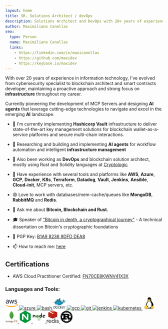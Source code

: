 ```yaml
---
layout: home
title: SR. Solutions Architect / devOps
description: Solutions Architect and DevOps with 20+ years of experience specializing in blockchain architecture, smart contracts, and AI agents.
author: Maximiliano Canellas
seo:
  type: Person
  name: Maximiliano Canellas
  links:
    - https://linkedin.com/in/maxicanellas
    - https://github.com/maxidev
    - https://keybase.io/maxidev
---
```


With over 20 years of experience in information technology, I've evolved from cybersecurity specialist to blockchain architect and smart contracts developer, maintaining a proactive approach and strong focus on **infrastructure** throughout my career. 

Currently pioneering the development of MCP Servers and designing **AI agents** that leverage cutting-edge technologies to navigate and excel in the emerging **AI** landscape.

- 🔐 I'm currently implementing **Hashicorp Vault** infrastructure to deliver state-of-the-art key management solutions for blockchain wallet-as-a-service platforms and secure multi-chain interactions.

- 🤖 Researching and building and implementing **AI agents** for workflow automation and intelligent **infrastructure management**

- 🔭 Also been working as **DevOps** and blockchain solution architect, mostly using Rust and Solidity languages at [Cryptologic](https://cryptologic.io)

- 🔭 Have experience with several tools and platforms like **AWS**, **Azure**, **GCP**, **Docker**, **K8s**, **Terraform**, **Datadog**, **Vault**, **Jenkins**, **Ansible**, **Cloud-init**, MCP servers, etc.

- 😄 Love to work with databases/mem-cache/queues like **MongoDB**, **RabbitMQ** and **Redis**.

- 💬 Ask me about **Bitcoin, Blockchain and Rust.**

- 🎓 Speaker of ["Bitcoin in depth, a cryptographical journey"](https://www.youtube.com/watch?v=P_qWl7_p96g) - A technical dissertation on Bitcoin's cryptographic foundations

- 🔑 PGP Key:  [B1A9 8236 9DFD DEA8](https://keybase.io/maxidev/pgp_keys.asc)

- 📫 How to reach me: [here](https://linkedin.com/in/maxicanellas)

## Certifications

- AWS Cloud Practitioner Certified: [FN70CE8KWNV41X3X](documents/AWS_CP_CERT.pdf)  

<h3 align="left">Languages and Tools:</h3>
<p align="left"> <a href="https://aws.amazon.com" target="_blank" rel="noreferrer"> <img src="https://raw.githubusercontent.com/devicons/devicon/master/icons/amazonwebservices/amazonwebservices-original-wordmark.svg" alt="aws" width="40" height="40"/> </a> <a href="https://azure.microsoft.com/en-in/" target="_blank" rel="noreferrer"> <img src="https://www.vectorlogo.zone/logos/microsoft_azure/microsoft_azure-icon.svg" alt="azure" width="40" height="40"/> </a> <a href="https://www.gnu.org/software/bash/" target="_blank" rel="noreferrer"> <img src="https://www.vectorlogo.zone/logos/gnu_bash/gnu_bash-icon.svg" alt="bash" width="40" height="40"/> </a> <a href="https://www.docker.com/" target="_blank" rel="noreferrer"> <img src="https://raw.githubusercontent.com/devicons/devicon/master/icons/docker/docker-original-wordmark.svg" alt="docker" width="40" height="40"/> </a> <a href="https://cloud.google.com" target="_blank" rel="noreferrer"> <img src="https://www.vectorlogo.zone/logos/google_cloud/google_cloud-icon.svg" alt="gcp" width="40" height="40"/> </a> <a href="https://git-scm.com/" target="_blank" rel="noreferrer"> <img src="https://www.vectorlogo.zone/logos/git-scm/git-scm-icon.svg" alt="git" width="40" height="40"/> </a> <a href="https://www.jenkins.io" target="_blank" rel="noreferrer"> <img src="https://www.vectorlogo.zone/logos/jenkins/jenkins-icon.svg" alt="jenkins" width="40" height="40"/> </a> <a href="https://kubernetes.io" target="_blank" rel="noreferrer"> <img src="https://www.vectorlogo.zone/logos/kubernetes/kubernetes-icon.svg" alt="kubernetes" width="40" height="40"/> </a> <a href="https://www.linux.org/" target="_blank" rel="noreferrer"> <img src="https://raw.githubusercontent.com/devicons/devicon/master/icons/linux/linux-original.svg" alt="linux" width="40" height="40"/> </a> <a href="https://www.mongodb.com/" target="_blank" rel="noreferrer"> <img src="https://raw.githubusercontent.com/devicons/devicon/master/icons/mongodb/mongodb-original-wordmark.svg" alt="mongodb" width="40" height="40"/> </a> <a href="https://www.nginx.com" target="_blank" rel="noreferrer"> <img src="https://raw.githubusercontent.com/devicons/devicon/master/icons/nginx/nginx-original.svg" alt="nginx" width="40" height="40"/> </a> <a href="https://nodejs.org" target="_blank" rel="noreferrer"> <img src="https://raw.githubusercontent.com/devicons/devicon/master/icons/nodejs/nodejs-original-wordmark.svg" alt="nodejs" width="40" height="40"/> </a> <a href="https://redis.io" target="_blank" rel="noreferrer"> <img src="https://raw.githubusercontent.com/devicons/devicon/master/icons/redis/redis-original-wordmark.svg" alt="redis" width="40" height="40"/> </a> <a href="https://www.rust-lang.org" target="_blank" rel="noreferrer"> <img src="https://raw.githubusercontent.com/devicons/devicon/master/icons/rust/rust-original.svg" alt="rust" width="40" height="40"/> </a> </p>
